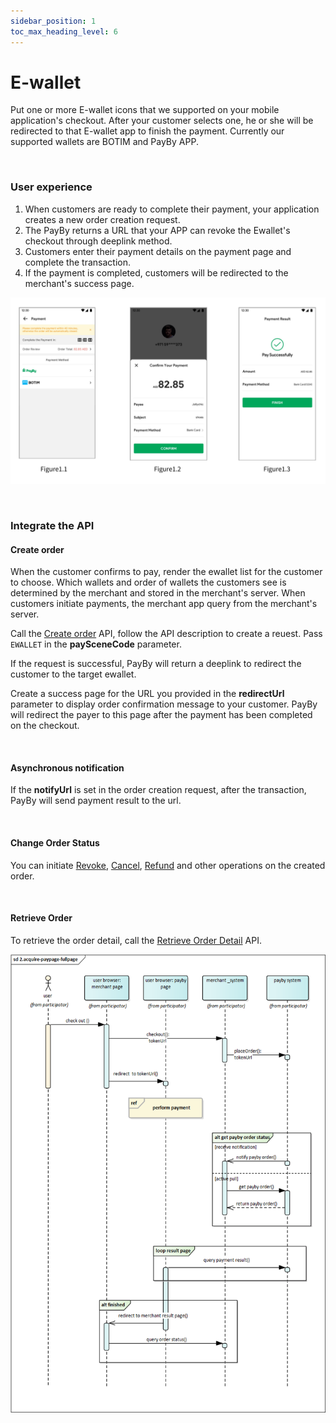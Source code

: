 ```yaml
---
sidebar_position: 1
toc_max_heading_level: 6
---
```


# E-wallet

Put one or more E-wallet  icons that we supported on your mobile application's checkout. After your customer selects one, he or she will be redirected to that E-wallet app to finish the payment. Currently our supported wallets are BOTIM and PayBy APP.

<br/>

### User experience

1. When customers are ready to complete their payment, your application creates a new order creation request.
2. The PayBy returns a URL that your APP can revoke the Ewallet's checkout through deeplink method.
3. Customers enter their payment details on the payment page and complete the transaction.
4. If the payment is completed, customers will be redirected to the merchant's success page.<br/>

![ue-ewallet](../pic/ue-ewallet.png)



<br/>

### Integrate the API

#### Create order

When the customer confirms to pay, render the ewallet list for the customer to choose. Which wallets and order of wallets the customers see is determined by the merchant and stored in the merchant's server. When customers initiate payments, the merchant app query from the merchant's server.<br/>

Call the [Create order](/docs/createorder) API,  follow the API description to create a reuest. Pass `EWALLET` in the **paySceneCode** parameter.<br/>

If the request is successful, PayBy will return a deeplink to redirect the customer to the target ewallet.<br/>

Create a success page for the URL you provided in the **redirectUrl**  parameter to display order confirmation message to your customer. PayBy will redirect the payer to this page after the payment has been completed on the checkout.

<br/>

#### Asynchronous notification

If the **notifyUrl** is set in the order creation request, after the transaction, PayBy will send payment result to the url.<br/>

<br/>

#### Change Order Status

You can initiate [Revoke](/docs/revoke), [Cancel](/docs/cancel), [Refund](/docs/refund) and other operations on the created order.

<br/>

#### Retrieve Order

To retrieve the order detail, call the [Retrieve Order Detail](/docs/retrieveorderdetail) API.

![ewalletflow](../pic/ewallet.png)

<br/>





